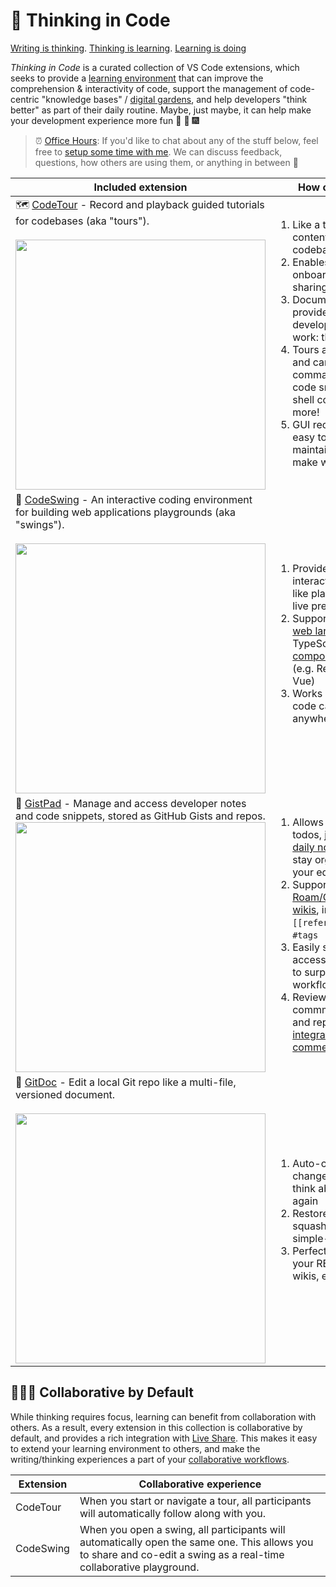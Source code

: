 # 🧠 Thinking in Code

[Writing is thinking](https://alistapart.com/article/writing-is-thinking/). [Thinking is learning](http://worrydream.com/#!/LearnableProgramming). [Learning is doing](https://blog.ncase.me/curse-of-the-chocolate-covered-broccoli-or-emotion-in-learning/) 

_Thinking in Code_ is a curated collection of VS Code extensions, which seeks to provide a <ins>learning environment</ins> that can improve the comprehension & interactivity of code, support the management of code-centric "knowledge bases" / [digital gardens](https://maggieappleton.com/garden-history/), and help developers "think better" as part of their daily routine. Maybe, just maybe, it can help make your development experience more fun 🎡 🎢 🎆

> ⏰ [Office Hours](https://calendly.com/lostintangent): If you'd like to chat about any of the stuff below, feel free to [setup some time with me]((https://calendly.com/lostintangent)). We can discuss feedback, questions, how others are using them, or anything in between 🙌

| Included extension | How can it help? |
|-|-|
| 🗺️ [CodeTour](https://aka.ms/codetour) - Record and playback guided tutorials for codebases (aka "tours").<br /><br /><a href="https://user-images.githubusercontent.com/116461/76151694-7b531b80-606c-11ea-96a6-0655eb6ab4e6.gif"><img width="400px" src="https://user-images.githubusercontent.com/116461/76151694-7b531b80-606c-11ea-96a6-0655eb6ab4e6.gif" /></a> | <ol><li>Like a table-of-contents for your codebases</li><li>Enables easier onboarding/knowledge sharing</li><li>Documentation is provided where developers actually work: their editor.</li><li>Tours are interactive, and can automate commands, inject code snippets, run shell commands and more!<li>GUI recorder makes it easy to author and maintain tours (let's make writing fun!)</ol> |
| 💃 [CodeSwing](https://aka.ms/codeswing) - An interactive coding environment for building web applications playgrounds (aka "swings").<br /><br /><a href="https://user-images.githubusercontent.com/116461/103024429-ae37a480-4504-11eb-85ea-37ba9b9a4d9a.gif"><img width="400px" src="https://user-images.githubusercontent.com/116461/103024429-ae37a480-4504-11eb-85ea-37ba9b9a4d9a.gif" /></a> | <ol><li>Provides an interactive, CodePen-like playground, with a live preview</li><li>Supports all popular [web languages](https://marketplace.visualstudio.com/items?itemName=codespaces-Contrib.codeswing#language-support) (e.g. TypeScript, Scss) and [component libraries](https://marketplace.visualstudio.com/items?itemName=codespaces-Contrib.codeswing#components) (e.g. React, Svelte, Vue)<li>Works offline, and your code can be stored anywhere</li></ol> |
| 📘 [GistPad](https://aka.ms/gistpad) - Manage and access developer notes and code snippets, stored as GitHub Gists and repos. <br /><a href="https://user-images.githubusercontent.com/116461/87234714-96ba9400-c388-11ea-92c3-544d9a3bb633.png"><img width="400px" src="https://user-images.githubusercontent.com/116461/87234714-96ba9400-c388-11ea-92c3-544d9a3bb633.png" /></a> | <ol><li>Allows you to capture todos, journals and [daily notes](https://marketplace.visualstudio.com/items?itemName=vsls-contrib.gistfs#scratch-notes), so you can stay organized from your editor</li><li>Supports [Roam/Obsidian-like wikis](https://marketplace.visualstudio.com/items?itemName=vsls-contrib.gistfs#wikis), including `[[references]]` and `#tags`</li><li>Easily store and access code snippets, to surpercharge your workflow</li><li>Review and commment on gists and repos via [editor-integrated commenting](https://marketplace.visualstudio.com/items?itemName=vsls-contrib.gistfs#gist-commenting)</ol> |
| 📄 [GitDoc](https://aka.ms/gitdoc) - Edit a local Git repo like a multi-file, versioned document.<br /><br /><a href="https://user-images.githubusercontent.com/116461/79521572-5a3bfe00-800e-11ea-83a0-8e125122fa8f.gif"><img width="400px" src="https://user-images.githubusercontent.com/116461/79521572-5a3bfe00-800e-11ea-83a0-8e125122fa8f.gif" /></a>  | <ol><li>Auto-commit your changes, and never think about the Git CLI again</li><li>Restore, undo and squash versions via a simple-to-use GUI</li><li>Perfect for docs repo, your README profile, wikis, etc.</ol> |

## 🧑‍🤝‍🧑 Collaborative by Default

While thinking requires focus, learning can benefit from collaboration with others. As a result, every extension in this collection is collaborative by default, and provides a rich integration with [Live Share](https://aka.ms/vsls). This makes it easy to extend your learning environment to others, and make the writing/thinking experiences a part of your [collaborative workflows](https//aka.ms/vsls-usecases). 

| Extension | Collaborative experience |
|-|-|
| CodeTour | When you start or navigate a tour, all participants will automatically follow along with you. |
| CodeSwing | When you open a swing, all participants will automatically open the same one. This allows you to share and co-edit a swing as a real-time collaborative playground.
